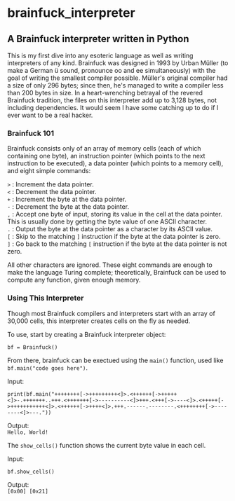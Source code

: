 # brainfuck_interpreter
## A Brainfuck interpreter written in Python

This is my first dive into any esoteric language as well as writing interpreters of any kind. Brainfuck was designed in 1993 by Urban
Müller (to make a German ü sound, pronounce oo and ee simultaneously) with the goal of writing the smallest compiler possible. Müller's original compiler had a size of only 296 bytes; since then, he's managed to write a compiler less than 200 bytes in size. In a heart-wrenching betrayal of the revered Brainfuck tradition, the files on this interpreter add up to 3,128 bytes, not including dependencies. It would seem I have some catching up to do if I ever want to be a real hacker.

### Brainfuck 101
Brainfuck consists only of an array of memory cells (each of which containing one byte), an instruction pointer (which points to the next instruction to be executed), a data pointer (which points to a memory cell), and eight simple commands:

  ```>``` : Increment the data pointer.  
  ```<``` : Decrement the data pointer.  
  ```+``` : Increment the byte at the data pointer.  
  ```-``` : Decrement the byte at the data pointer.  
  ```,``` : Accept one byte of input, storing its value in the cell at the data pointer. This is usually done by getting the byte value of one ASCII character.  
  ```.``` : Output the byte at the data pointer as a character by its ASCII value.  
  ```[``` : Skip to the matching ```]``` instruction if the byte at the data pointer is zero.  
  ```]``` : Go back to the matching ```[``` instruction if the byte at the data pointer is not zero.  

All other characters are ignored. These eight commands are enough to make the language Turing complete; theoretically, Brainfuck can be used to compute any function, given enough memory.

### Using This Interpreter
Though most Brainfuck compilers and interpreters start with an array of 30,000 cells, this interpreter creates cells on the fly as needed.

To use, start by creating a Brainfuck interpreter object:


```bf = Brainfuck()```

From there, brainfuck can be exectued using the ```main()``` function, used like ```bf.main("code goes here")```.

Input:
```
print(bf.main("++++++++[->+++++++++<]>.<++++++[->+++++<]>-.+++++++..+++.<+++++++[->----------<]>+++.<+++[->----<]>.<+++++[->+++++++++++<]>.<++++++[->++++<]>.+++.------.--------.<++++++++[->--------<]>---."))
```

Output:  
```Hello, World!```

The ```show_cells()``` function shows the current byte value in each cell.

Input:
```
bf.show_cells()
```

Output:  
```[0x00] [0x21]```
